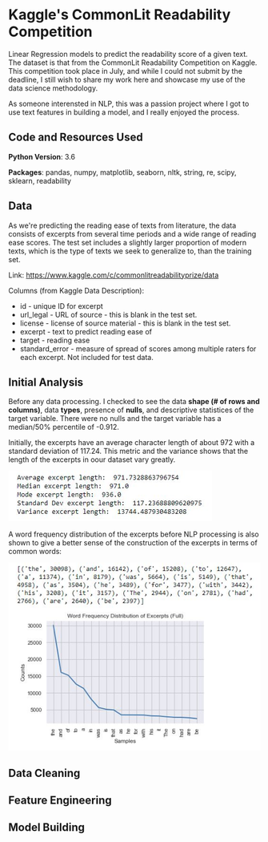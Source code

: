 # Kaggle's CommonLit Readability Competition
Linear Regression models to predict the readability score of a given text. The dataset is that from the CommonLit Readability Competition on Kaggle. This competition took place in July, and while I could not submit by the deadline, I still wish to share my work here and showcase my use of the data science methodology.

As someone interensted in NLP, this was a passion project where I got to use text features in building a model, and I really enjoyed the process.

## Code and Resources Used

**Python Version**: 3.6

**Packages**: pandas, numpy, matplotlib, seaborn, nltk, string, re, scipy, sklearn, readability

## Data

As we're predicting the reading ease of texts from literature, the data consists of excerpts from several time periods and a wide range of reading ease scores. The test set includes a slightly larger proportion of modern texts, which is the type of texts we seek to generalize to, than the training set.

Link: https://www.kaggle.com/c/commonlitreadabilityprize/data

Columns (from Kaggle Data Description):
- id - unique ID for excerpt
- url_legal - URL of source - this is blank in the test set.
- license - license of source material - this is blank in the test set.
- excerpt - text to predict reading ease of
- target - reading ease
- standard_error - measure of spread of scores among multiple raters for each excerpt. Not included for test data.

## Initial Analysis

Before any data processing. I checked to see the data **shape (# of rows and columns)**, data **types**, presence of **nulls**, and descriptive statistices of the target variable. There were no nulls and the target variable has a median/50% percentile of -0.912.

Initially, the excerpts have an average character length of about 972 with a standard deviation of 117.24. This metric and the variance shows that the length of the excerpts in oour dataset vary greatly.

![alt text](https://github.com/MarcelinoV/kaggle_commonlit/blob/main/images/pre_proc_excerpt_stats.jpg "Stats of excerpts Pre_Processing")

A word frequency distribution of the excerpts before NLP processing is also shown to give a better sense of the construction of the excerpts in terms of common words:

![alt text](https://github.com/MarcelinoV/kaggle_commonlit/blob/main/images/pre_proc_word_freq.jpg "Word Frequency Distribution of excerpts Pre_Processing")

## Data Cleaning



## Feature Engineering

## Model Building

##
